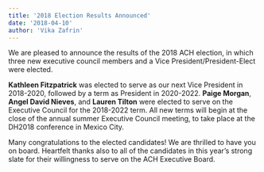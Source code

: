 ```yaml
---
title: '2018 Election Results Announced'
date: '2018-04-10'
author: 'Vika Zafrin'
---
```

We are pleased to announce the results of the 2018 ACH election, in which three new executive council members and a Vice President/President-Elect were elected.

**Kathleen Fitzpatrick** was elected to serve as our next Vice President in 2018-2020, followed by a term as President in 2020-2022. **Paige Morgan**, **Angel David Nieves**, and **Lauren Tilton** were elected to serve on the Executive Council for the 2018-2022 term. All new terms will begin at the close of the annual summer Executive Council meeting, to take place at the DH2018 conference in Mexico City.

Many congratulations to the elected candidates! We are thrilled to have you on board. Heartfelt thanks also to all of the candidates in this year’s strong slate for their willingness to serve on the ACH Executive Board.

